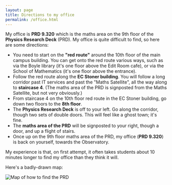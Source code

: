 ```yaml
---
layout: page
title: Directions to my office
permalink: /office.html
---
```


My office is **PRD 9.320** which is the maths area on the 9th floor of the **Physics Research Deck** (PRD). My office is quite difficult to find, so here are some directions:

* You need to start on the **"red route"** around the 10th floor of the main campus building. You can get onto the red route various ways, such as via the Boyle library (it's one floor above the Edit Room cafe), or via the School of Mathematics (it's one floor above the entrance).
* Follow the red route along the **EC Stoner building**. You will follow a long corridor past IT services and past the "Maths Satellite", all the way along to **staircase 4**. (The maths area of the PRD is signposted from the Maths Satellite, but not very obviously.)
* From staircase 4 on the 10th floor red route in the EC Stoner building, go down two floors to the **8th floor**.
* The **Physics Research Deck** is off to your left. Go along the corridor, though two sets of double doors. This will feel like a ghost town; it's fine.
* The **maths area of the PRD** will be signposted to your right, though a door, and up a flight of stairs.
* Once up on the 9th floor maths area of the PRD, my office (**PRD 9.320**) is back on yourself, towards the Observatory.

My experience is that, on first attempt, it often takes students about 10 minutes longer to find my office than they think it will.

Here's a badly-drawn map:

![Map of how to find the PRD](https://mpaldridge.github.io/office.png)
